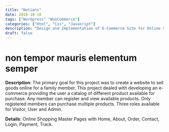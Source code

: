 ```yaml
---
title: "Notions"
date: 2018-10-18
tags: ["Wordpress" "WooCommerce"]
categories: ["Html", "Css", "Javasript"]
description: "Design and Implementation of E-Commerce Site for Online Shopping"
draft: false
---
```


# non tempor mauris elementum semper

**Description**: The primary goal for this project was to create a website to sell goods online for a family member. This project dealed with developing an e-commerce providing the user a catalog of different product available for purchase. Any member can register and view available products. Only registered members can purchase multiple products. Three roles available for Visitor, User and Admin.

**Details**: Online Shopping Master Pages with Home, About, Order, Contact, Login, Payment, Track.